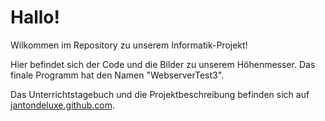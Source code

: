# Hallo!
Wilkommen im Repository zu unserem Informatik-Projekt!

Hier befindet sich der Code und die Bilder zu unserem Höhenmesser. Das finale Programm hat den Namen "WebserverTest3".

Das Unterrichtstagebuch und die Projektbeschreibung befinden sich auf [jantondeluxe.github.com](https://jantondeluxe.github.io).

